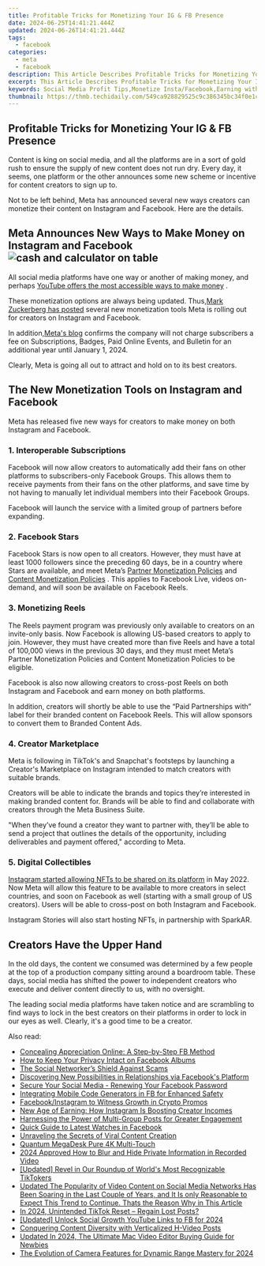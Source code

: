 ```yaml
---
title: Profitable Tricks for Monetizing Your IG & FB Presence
date: 2024-06-25T14:41:21.444Z
updated: 2024-06-26T14:41:21.444Z
tags:
  - facebook
categories:
  - meta
  - facebook
description: This Article Describes Profitable Tricks for Monetizing Your IG & FB Presence
excerpt: This Article Describes Profitable Tricks for Monetizing Your IG & FB Presence
keywords: Social Media Profit Tips,Monetize Insta/Facebook,Earning with IG/FB,Ad Revenue on Facebook,Influencer Earnings Strategy,Branded Content Creation,Affiliate Marketing Social Media
thumbnail: https://thmb.techidaily.com/549ca928829525c9c386345bc34f0e1c4ffcbb4613654a88c4a76774162c73c8.jpg
---
```


## Profitable Tricks for Monetizing Your IG & FB Presence

 Content is king on social media, and all the platforms are in a sort of gold rush to ensure the supply of new content does not run dry. Every day, it seems, one platform or the other announces some new scheme or incentive for content creators to sign up to.

 Not to be left behind, Meta has announced several new ways creators can monetize their content on Instagram and Facebook. Here are the details.

## Meta Announces New Ways to Make Money on Instagram and Facebook ![cash and calculator on table](https://static1.makeuseofimages.com/wordpress/wp-content/uploads/2022/06/cash-1.jpg)

 All social media platforms have one way or another of making money, and perhaps [YouTube offers the most accessible ways to make money](https://www.makeuseof.com/tag/make-money-youtube/) .

 These monetization options are always being updated. Thus,[Mark Zuckerberg has posted](https://www.facebook.com/zuck/posts/rolling-out-more-ways-for-creators-to-make-money-on-facebook-and-instagram-and-s/10114534084040871/) several new monetization tools Meta is rolling out for creators on Instagram and Facebook.

 In addition,[Meta's blog](https://about.fb.com/news/2022/06/tools-helping-creators-build-businesses/) confirms the company will not charge subscribers a fee on Subscriptions, Badges, Paid Online Events, and Bulletin for an additional year until January 1, 2024.

 Clearly, Meta is going all out to attract and hold on to its best creators.

## The New Monetization Tools on Instagram and Facebook

 Meta has released five new ways for creators to make money on both Instagram and Facebook.

### 1\. Interoperable Subscriptions

 Facebook will now allow creators to automatically add their fans on other platforms to subscribers-only Facebook Groups. This allows them to receive payments from their fans on the other platforms, and save time by not having to manually let individual members into their Facebook Groups.

 Facebook will launch the service with a limited group of partners before expanding.

### 2\. Facebook Stars

 Facebook Stars is now open to all creators. However, they must have at least 1000 followers since the preceding 60 days, be in a country where Stars are available, and meet Meta’s [Partner Monetization Policies](https://www.facebook.com/business/help/169845596919485?id=2520940424820218) and [Content Monetization Policies](https://www.facebook.com/business/help/1348682518563619?id=2520940424820218) . This applies to Facebook Live, videos on-demand, and will soon be available on Facebook Reels.

### 3\. Monetizing Reels

 The Reels payment program was previously only available to creators on an invite-only basis. Now Facebook is allowing US-based creators to apply to join. However, they must have created more than five Reels and have a total of 100,000 views in the previous 30 days, and they must meet Meta’s Partner Monetization Policies and Content Monetization Policies to be eligible.

 Facebook is also now allowing creators to cross-post Reels on both Instagram and Facebook and earn money on both platforms.

 In addition, creators will shortly be able to use the “Paid Partnerships with” label for their branded content on Facebook Reels. This will allow sponsors to convert them to Branded Content Ads.

### 4\. Creator Marketplace

 Meta is following in TikTok's and Snapchat's footsteps by launching a Creator's Marketplace on Instagram intended to match creators with suitable brands.

 Creators will be able to indicate the brands and topics they’re interested in making branded content for. Brands will be able to find and collaborate with creators through the Meta Business Suite.

 "When they’ve found a creator they want to partner with, they’ll be able to send a project that outlines the details of the opportunity, including deliverables and payment offered," according to Meta.

### 5\. Digital Collectibles

[Instagram started allowing NFTs to be shared on its platform](https://www.makeuseof.com/how-nfts-work-on-instagram/) in May 2022\. Now Meta will allow this feature to be available to more creators in select countries, and soon on Facebook as well (starting with a small group of US creators). Users will be able to cross-post on both Instagram and Facebook.

 Instagram Stories will also start hosting NFTs, in partnership with SparkAR.

## Creators Have the Upper Hand

 In the old days, the content we consumed was determined by a few people at the top of a production company sitting around a boardroom table. These days, social media has shifted the power to independent creators who execute and deliver content directly to us, with no oversight.

 The leading social media platforms have taken notice and are scrambling to find ways to lock in the best creators on their platforms in order to lock in our eyes as well. Clearly, it's a good time to be a creator.


<ins class="adsbygoogle"
     style="display:block"
     data-ad-format="autorelaxed"
     data-ad-client="ca-pub-7571918770474297"
     data-ad-slot="1223367746"></ins>



<ins class="adsbygoogle"
     style="display:block"
     data-ad-client="ca-pub-7571918770474297"
     data-ad-slot="8358498916"
     data-ad-format="auto"
     data-full-width-responsive="true"></ins>

<span class="atpl-alsoreadstyle">Also read:</span>
<div><ul>
<li><a href="https://facebook.techidaily.com/concealing-appreciation-online-a-step-by-step-fb-method/"><u>Concealing Appreciation Online: A Step-by-Step FB Method</u></a></li>
<li><a href="https://facebook.techidaily.com/how-to-keep-your-privacy-intact-on-facebook-albums/"><u>How to Keep Your Privacy Intact on Facebook Albums</u></a></li>
<li><a href="https://facebook.techidaily.com/the-social-networkers-shield-against-scams/"><u>The Social Networker’s Shield Against Scams</u></a></li>
<li><a href="https://facebook.techidaily.com/discovering-new-possibilities-in-relationships-via-facebooks-platform/"><u>Discovering New Possibilities in Relationships via Facebook's Platform</u></a></li>
<li><a href="https://facebook.techidaily.com/secure-your-social-media-renewing-your-facebook-password/"><u>Secure Your Social Media - Renewing Your Facebook Password</u></a></li>
<li><a href="https://facebook.techidaily.com/integrating-mobile-code-generators-in-fb-for-enhanced-safety/"><u>Integrating Mobile Code Generators in FB for Enhanced Safety</u></a></li>
<li><a href="https://facebook.techidaily.com/facebookinstagram-to-witness-growth-in-crypto-promos/"><u>Facebook/Instagram to Witness Growth in Crypto Promos</u></a></li>
<li><a href="https://facebook.techidaily.com/new-age-of-earning-how-instagram-is-boosting-creator-incomes/"><u>New Age of Earning: How Instagram Is Boosting Creator Incomes</u></a></li>
<li><a href="https://facebook.techidaily.com/harnessing-the-power-of-multi-group-posts-for-greater-engagement/"><u>Harnessing the Power of Multi-Group Posts for Greater Engagement</u></a></li>
<li><a href="https://facebook.techidaily.com/quick-guide-to-latest-watches-in-facebook/"><u>Quick Guide to Latest Watches in Facebook</u></a></li>
<li><a href="https://youtube-data.techidaily.com/eling-the-secrets-of-viral-content-creation/"><u>Unraveling the Secrets of Viral Content Creation</u></a></li>
<li><a href="https://extra-tips.techidaily.com/quantum-megadesk-pure-4k-multi-touch/"><u>Quantum MegaDesk  Pure 4K Multi-Touch</u></a></li>
<li><a href="https://on-screen-recording.techidaily.com/2024-approved-how-to-blur-and-hide-private-information-in-recorded-video/"><u>2024 Approved  How to Blur and Hide Private Information in Recorded Video</u></a></li>
<li><a href="https://tiktok-videos.techidaily.com/updated-revel-in-our-roundup-of-worlds-most-recognizable-tiktokers/"><u>[Updated] Revel in Our Roundup of World's Most Recognizable TikTokers</u></a></li>
<li><a href="https://ai-vdieo-software.techidaily.com/updated-the-popularity-of-video-content-on-social-media-networks-has-been-soaring-in-the-last-couple-of-years-and-it-is-only-reasonable-to-expect-this-trend/"><u>Updated The Popularity of Video Content on Social Media Networks Has Been Soaring in the Last Couple of Years, and It Is only Reasonable to Expect This Trend to Continue. Thats the Reason Why in This Article</u></a></li>
<li><a href="https://tiktok-clips.techidaily.com/in-2024-unintended-tiktok-reset-regain-lost-posts/"><u>In 2024, Unintended TikTok Reset – Regain Lost Posts?</u></a></li>
<li><a href="https://facebook-video-recording.techidaily.com/updated-unlock-social-growth-youtube-links-to-fb-for-2024/"><u>[Updated] Unlock Social Growth  YouTube Links to FB for 2024</u></a></li>
<li><a href="https://instagram-video-files.techidaily.com/conquering-content-diversity-with-verticalized-h-video-posts/"><u>Conquering Content Diversity with Verticalized H-Video Posts</u></a></li>
<li><a href="https://video-creation-software.techidaily.com/updated-in-2024-the-ultimate-mac-video-editor-buying-guide-for-newbies/"><u>Updated In 2024, The Ultimate Mac Video Editor Buying Guide for Newbies</u></a></li>
<li><a href="https://some-skills.techidaily.com/the-evolution-of-camera-features-for-dynamic-range-mastery-for-2024/"><u>The Evolution of Camera Features for Dynamic Range Mastery for 2024</u></a></li>
</ul></div>
